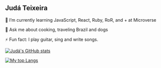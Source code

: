 <h2>Judá Teixeira</h2>
🌱 I’m currently learning JavaScript, React, Ruby, RoR, and + at Microverse

💬 Ask me about cooking, traveling Brazil and dogs

⚡ Fun fact: I play guitar, sing and write songs.

[![Judá's GitHub stats](https://github-readme-stats.vercel.app/api?username=mrjuda&show_icons=true&theme=dark)](https://github.com/mrjuda/github-readme-stats)

[![My top Langs](https://github-readme-stats.vercel.app/api/top-langs/?username=mrjuda&theme=dark&layout=compact)](https://github.com/mrjuda/github-readme-stats)